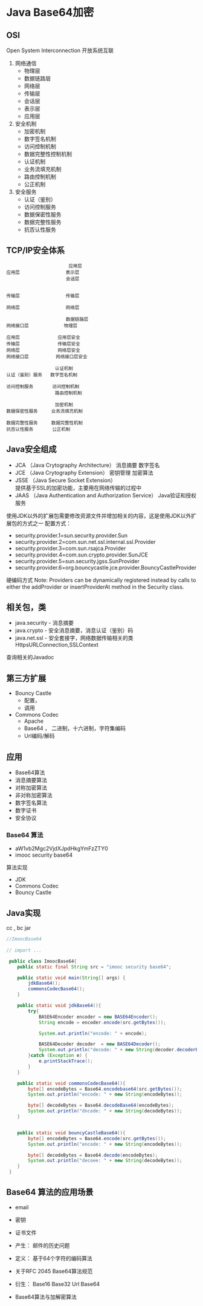 
# Java Base64加密

## OSI

Open System Interconnection 开放系统互联

1. 网络通信
    * 物理层
    * 数据链路层
    * 网络层
    * 传输层
    * 会话层
    * 表示层
    * 应用层
2. 安全机制
    * 加密机制
    * 数字签名机制
    * 访问控制机制
    * 数据完整性控制机制
    * 认证机制
    * 业务流填充机制
    * 路由控制机制
    * 公正机制
3. 安全服务
    * 认证（鉴别）
    * 访问控制服务
    * 数据保密性服务
    * 数据完整性服务
    * 抗否认性服务


## TCP/IP安全体系

```
                       应用层
应用层                 表示层
                      会话层  


传输层                 传输层

网络层                 网络层

                      数据链路层
网络接口层             物理层
```


```
应用层              应用层安全
传输层              传输层安全
网络层              网络层安全
网络接口层          网络接口层安全
```

```
                  认证机制
认证（鉴别）服务   数字签名机制

访问控制服务       访问控制机制
                  路由控制机制

                  加密机制
数据保密性服务     业务流填充机制

数据完整性服务     数据完整性机制
抗否认性服务       公正机制
```




## Java安全组成

* JCA （Java Crytography Architecture）  消息摘要 数字签名
* JCE （Java Crytography Extension）     密钥管理 加密算法
* JSSE （Java Secure Socket Extension）  
提供基于SSL的加密功能，主要用在网络传输的过程中
* JAAS （Java Authentication and Authorization Service）
Java验证和授权服务


使用JDK以外的扩展包需要修改资源文件并增加相关的内容，这是使用JDK以外扩展包的方式之一
配置方式：
* security.provider.1=sun.security.provider.Sun
* security.provider.2=com.sun.net.ssl.internal.ssl.Provider
* security.provider.3=com.sun.rsajca.Provider
* security.provider.4=com.sun.crypto.provider.SunJCE
* security.provider.5=sun.security.jgss.SunProvider
* security.provider.6=org.bouncycastle.jce.provider.BouncyCastleProvider

硬编码方式
 Note: Providers can be dynamically registered instead by calls to
 either the addProvider or insertProviderAt method in the Security
 class.


## 相关包，类

* java.security - 消息摘要
* java.crypto - 安全消息摘要，消息认证（鉴别）码
* java.net.ssl - 安全套接字，网络数据传输相关的类
  HttpsURLConnection,SSLContext

查询相关的Javadoc

## 第三方扩展

* Bouncy Castle
    * 配置，
    * 调用
* Commons Codec
    * Apache
    * Base64 ， 二进制，十六进制，字符集编码
    * Url编码/解码

## 应用

* Base64算法
* 消息摘要算法
* 对称加密算法
* 非对称加密算法
* 数字签名算法
* 数字证书
* 安全协议


### Base64 算法

* aW1vb2Mgc2VjdXJpdHkgYmFzZTY0
* imooc security base64

算法实现
* JDK
* Commons Codec
* Bouncy Castle

## Java实现
cc , bc jar 
```Java
//ImoocBase64
 
// import ...

 public class ImoocBase64{
    public static final String src = "imooc security base64";

    public static void main(String[] args) {
        jdkBase64();
        commonsCodecBase64();
    }

    public static void jdkBase64(){
        try{
            BASE64Encoder encoder = new BASE64Encoder();
            String encode = encoder.encode(src.getBytes());

            System.out.println("encode: " + encode);

            BASE64Decoder decoder  = new BASE64Decoder();
            System.out.println("decode: " + new String(decoder.decoderBuffer(encode)));
        }catch (Exception e) {
            e.printStackTrace();
        }
    }

    public static void commonsCodecBase64(){
        byte[] encodeBytes = Base64.encodebase64(src.getBytes());
        System.out.println("encode: " + new String(encodeBytes));

        byte[] decodeBytes = Base64.decodeBase64(encodeBytes);
        System.out.println("dncode: " + new String(decodeBytes));
    }


    public static void bouncyCastleBase64(){
        byte[] encodeBytes = Base64.encode(src.getBytes());
        System.out.println("encode: " + new String(encodeBytes));

        byte[] decodeBytes = Base64.decode(encodeBytes);
        System.out.println("decoee: " + new String(decodeBytes));
    }
 }


```

## Base64 算法的应用场景

* email
* 密钥
* 证书文件

* 产生： 邮件的历史问题
* 定义： 基于64个字符的编码算法
* 关于RFC 2045 Base64算法规范
* 衍生： Base16 Base32 Url Base64
* Base64算法与加解密算法





